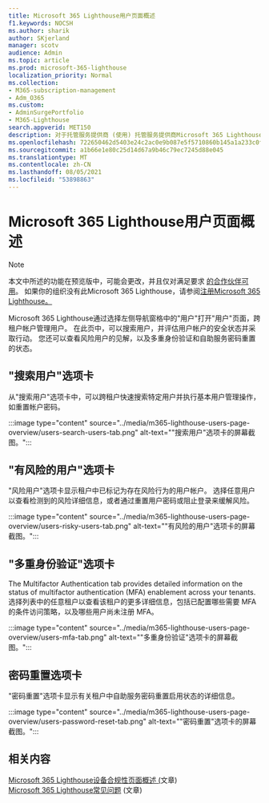 ```yaml
---
title: Microsoft 365 Lighthouse用户页面概述
f1.keywords: NOCSH
ms.author: sharik
author: SKjerland
manager: scotv
audience: Admin
ms.topic: article
ms.prod: microsoft-365-lighthouse
localization_priority: Normal
ms.collection:
- M365-subscription-management
- Adm_O365
ms.custom:
- AdminSurgePortfolio
- M365-Lighthouse
search.appverid: MET150
description: 对于托管服务提供商 (使用) 托管服务提供商Microsoft 365 Lighthouse，请了解"用户"页面。
ms.openlocfilehash: 722650462d5403e24c2ac0e9b087e5f5710860b145a1a233c0f05a29ca77bbab
ms.sourcegitcommit: a1b66e1e80c25d14d67a9b46c79ec7245d88e045
ms.translationtype: MT
ms.contentlocale: zh-CN
ms.lasthandoff: 08/05/2021
ms.locfileid: "53898863"
---
```

# <a name="microsoft-365-lighthouse-users-page-overview"></a>Microsoft 365 Lighthouse用户页面概述 

> [!NOTE]
> 本文中所述的功能在预览版中，可能会更改，并且仅对满足要求 [的合作伙伴可用](m365-lighthouse-requirements.md)。 如果你的组织没有此Microsoft 365 Lighthouse，请参阅[注册Microsoft 365 Lighthouse。](m365-lighthouse-sign-up.md)

Microsoft 365 Lighthouse通过选择左侧导航窗格中的"用户"打开"用户"页面，跨租户帐户管理用户。 在此页中，可以搜索用户，并评估用户帐户的安全状态并采取行动。 您还可以查看风险用户的见解，以及多重身份验证和自助服务密码重置的状态。  
  
## <a name="search-users-tab"></a>"搜索用户"选项卡  
  
从"搜索用户"选项卡中，可以跨租户快速搜索特定用户并执行基本用户管理操作，如重置帐户密码。

:::image type="content" source="../media/m365-lighthouse-users-page-overview/users-search-users-tab.png" alt-text="&quot;搜索用户&quot;选项卡的屏幕截图。":::

## <a name="risky-users-tab"></a>"有风险的用户"选项卡

"风险用户"选项卡显示租户中已标记为存在风险行为的用户帐户。 选择任意用户以查看检测到的风险详细信息，或者通过重置用户密码或阻止登录来缓解风险。

:::image type="content" source="../media/m365-lighthouse-users-page-overview/users-risky-users-tab.png" alt-text="&quot;有风险的用户&quot;选项卡的屏幕截图。":::

## <a name="multifactor-authentication-tab"></a>"多重身份验证"选项卡

The Multifactor Authentication tab provides detailed information on the status of multifactor authentication (MFA) enablement across your tenants. 选择列表中的任意租户以查看该租户的更多详细信息，包括已配置哪些需要 MFA 的条件访问策略，以及哪些用户尚未注册 MFA。

:::image type="content" source="../media/m365-lighthouse-users-page-overview/users-mfa-tab.png" alt-text="&quot;多重身份验证&quot;选项卡的屏幕截图。":::

## <a name="password-reset-tab"></a>密码重置选项卡

"密码重置"选项卡显示有关租户中自助服务密码重置启用状态的详细信息。

:::image type="content" source="../media/m365-lighthouse-users-page-overview/users-password-reset-tab.png" alt-text="&quot;密码重置&quot;选项卡的屏幕截图。":::

## <a name="related-content"></a>相关内容

[Microsoft 365 Lighthouse设备合规性页面概述 (](m365-lighthouse-device-compliance-page-overview.md)文章) \
[Microsoft 365 Lighthouse常见问题](m365-lighthouse-faq.yml) (文章) 
